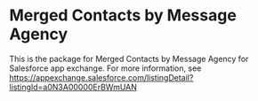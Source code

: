 # Merged Contacts by Message Agency
This is the package for Merged Contacts by Message Agency for Salesforce app exchange. For more information, see https://appexchange.salesforce.com/listingDetail?listingId=a0N3A00000ErBWmUAN
